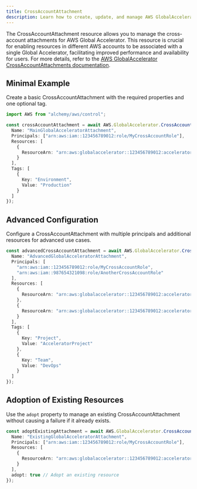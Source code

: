 ```yaml
---
title: CrossAccountAttachment
description: Learn how to create, update, and manage AWS GlobalAccelerator CrossAccountAttachments using Alchemy Cloud Control.
---
```


The CrossAccountAttachment resource allows you to manage the cross-account attachments for AWS Global Accelerator. This resource is crucial for enabling resources in different AWS accounts to be associated with a single Global Accelerator, facilitating improved performance and availability for users. For more details, refer to the [AWS GlobalAccelerator CrossAccountAttachments documentation](https://docs.aws.amazon.com/globalaccelerator/latest/userguide/).

## Minimal Example

Create a basic CrossAccountAttachment with the required properties and one optional tag.

```ts
import AWS from "alchemy/aws/control";

const crossAccountAttachment = await AWS.GlobalAccelerator.CrossAccountAttachment("basicCrossAccountAttachment", {
  Name: "MainGlobalAcceleratorAttachment",
  Principals: ["arn:aws:iam::123456789012:role/MyCrossAccountRole"],
  Resources: [
    {
      ResourceArn: "arn:aws:globalaccelerator::123456789012:accelerator/abcd1234efgh5678"
    }
  ],
  Tags: [
    {
      Key: "Environment",
      Value: "Production"
    }
  ]
});
```

## Advanced Configuration

Configure a CrossAccountAttachment with multiple principals and additional resources for advanced use cases.

```ts
const advancedCrossAccountAttachment = await AWS.GlobalAccelerator.CrossAccountAttachment("advancedCrossAccountAttachment", {
  Name: "AdvancedGlobalAcceleratorAttachment",
  Principals: [
    "arn:aws:iam::123456789012:role/MyCrossAccountRole",
    "arn:aws:iam::987654321098:role/AnotherCrossAccountRole"
  ],
  Resources: [
    {
      ResourceArn: "arn:aws:globalaccelerator::123456789012:accelerator/abcd1234efgh5678"
    },
    {
      ResourceArn: "arn:aws:globalaccelerator::123456789012:accelerator/wxyz9876ijkl5432"
    }
  ],
  Tags: [
    {
      Key: "Project",
      Value: "AcceleratorProject"
    },
    {
      Key: "Team",
      Value: "DevOps"
    }
  ]
});
```

## Adoption of Existing Resources

Use the `adopt` property to manage an existing CrossAccountAttachment without causing a failure if it already exists.

```ts
const adoptExistingAttachment = await AWS.GlobalAccelerator.CrossAccountAttachment("adoptExistingCrossAccountAttachment", {
  Name: "ExistingGlobalAcceleratorAttachment",
  Principals: ["arn:aws:iam::123456789012:role/MyCrossAccountRole"],
  Resources: [
    {
      ResourceArn: "arn:aws:globalaccelerator::123456789012:accelerator/abcd1234efgh5678"
    }
  ],
  adopt: true // Adopt an existing resource
});
```